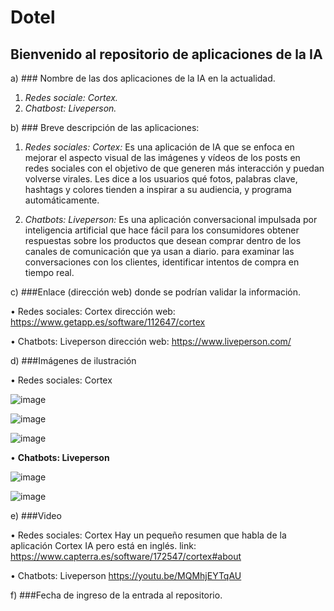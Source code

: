 # Dotel

## Bienvenido al repositorio de aplicaciones de la IA

a)	### Nombre de las dos aplicaciones de la IA en la actualidad.
 
1. *Redes sociale: Cortex.*
2. *Chatbost: Liveperson.*
 
b)	### Breve descripción de las aplicaciones:

1.	*Redes sociales: Cortex:* 
Es una aplicación de IA que se enfoca en mejorar el aspecto visual de las imágenes y vídeos de los posts en redes sociales con el objetivo de que generen más interacción y puedan volverse virales. Les dice a los usuarios qué fotos, palabras clave, hashtags y colores tienden a inspirar a su audiencia, y programa automáticamente.

2.	*Chatbots: Liveperson:* 
Es una aplicación conversacional impulsada por inteligencia artificial que hace fácil para los consumidores obtener respuestas sobre los productos que desean comprar dentro de los canales de comunicación que ya usan a diario. para examinar las conversaciones con los clientes, identificar intentos de compra en tiempo real.

c)	###Enlace (dirección web) donde se podrían validar la información.

•	Redes sociales: Cortex dirección web:
https://www.getapp.es/software/112647/cortex

•	Chatbots: Liveperson dirección web:
https://www.liveperson.com/

d)	###Imágenes de ilustración

•	Redes sociales: Cortex

![image](https://user-images.githubusercontent.com/115906068/196014972-a422fc17-687f-4ae1-a23a-b32bab140abe.png)

![image](https://user-images.githubusercontent.com/115906068/196014977-8b60ea90-85d7-4c7d-872d-0fe106512045.png)

![image](https://user-images.githubusercontent.com/115906068/196014983-29894909-267c-4b45-b21b-558320e6144d.png)


•	**Chatbots: Liveperson**

![image](https://user-images.githubusercontent.com/115906068/196015036-dd427ee9-ca53-442a-9903-66bef645ace0.png)

![image](https://user-images.githubusercontent.com/115906068/196015039-f2cc85c2-fbaa-45e3-8cbf-dfb80156fc32.png)

e)	###Video

•	Redes sociales: Cortex
Hay un pequeño resumen que habla de la aplicación Cortex IA pero está en inglés. link: https://www.capterra.es/software/172547/cortex#about 

•	Chatbots: Liveperson
https://youtu.be/MQMhjEYTqAU

f)	###Fecha de ingreso de la entrada al repositorio.

